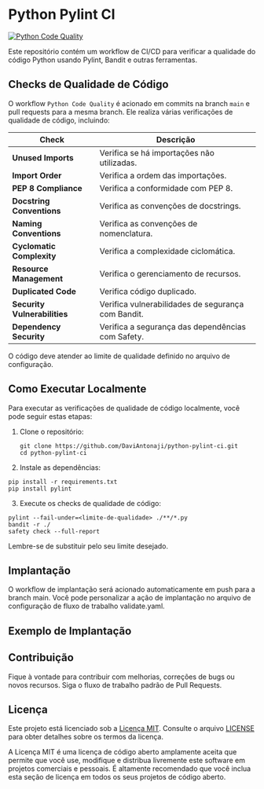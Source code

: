 # Python Pylint CI

[![Python Code Quality](https://github.com/DaviAntonaji/python-pylint-ci/actions/workflows/check_code_quality_workflow.yaml/badge.svg)](https://github.com/DaviAntonaji/python-pylint-ci/actions/workflows/check_code_quality_workflow.yaml)

Este repositório contém um workflow de CI/CD para verificar a qualidade do código Python usando Pylint, Bandit e outras ferramentas.

## Checks de Qualidade de Código

O workflow `Python Code Quality` é acionado em commits na branch `main` e pull requests para a mesma branch. Ele realiza várias verificações de qualidade de código, incluindo:

| Check                                        | Descrição                                     |
| -------------------------------------------- | -------------------------------------------- |
| **Unused Imports**                           | Verifica se há importações não utilizadas.    |
| **Import Order**                             | Verifica a ordem das importações.             |
| **PEP 8 Compliance**                         | Verifica a conformidade com PEP 8.            |
| **Docstring Conventions**                    | Verifica as convenções de docstrings.         |
| **Naming Conventions**                       | Verifica as convenções de nomenclatura.       |
| **Cyclomatic Complexity**                    | Verifica a complexidade ciclomática.          |
| **Resource Management**                     | Verifica o gerenciamento de recursos.         |
| **Duplicated Code**                         | Verifica código duplicado.                    |
| **Security Vulnerabilities**                 | Verifica vulnerabilidades de segurança com Bandit. |
| **Dependency Security**                     | Verifica a segurança das dependências com Safety. |

O código deve atender ao limite de qualidade definido no arquivo de configuração.

## Como Executar Localmente

Para executar as verificações de qualidade de código localmente, você pode seguir estas etapas:

1. Clone o repositório:

   ```shell
   git clone https://github.com/DaviAntonaji/python-pylint-ci.git
   cd python-pylint-ci
    ```

2. Instale as dependências:
```
pip install -r requirements.txt
pip install pylint
```

3. Execute os checks de qualidade de código:
```
pylint --fail-under=<limite-de-qualidade> ./**/*.py
bandit -r ./
safety check --full-report

```
Lembre-se de substituir <limite-de-qualidade> pelo seu limite desejado.

## Implantação
O workflow de implantação será acionado automaticamente em push para a branch main. Você pode personalizar a ação de implantação no arquivo de configuração de fluxo de trabalho validate.yaml.

## Exemplo de Implantação

## Contribuição
Fique à vontade para contribuir com melhorias, correções de bugs ou novos recursos. Siga o fluxo de trabalho padrão de Pull Requests.

## Licença
Este projeto está licenciado sob a [Licença MIT](LICENSE). Consulte o arquivo [LICENSE](LICENSE) para obter detalhes sobre os termos da licença.

A Licença MIT é uma licença de código aberto amplamente aceita que permite que você use, modifique e distribua livremente este software em projetos comerciais e pessoais. É altamente recomendado que você inclua esta seção de licença em todos os seus projetos de código aberto.
